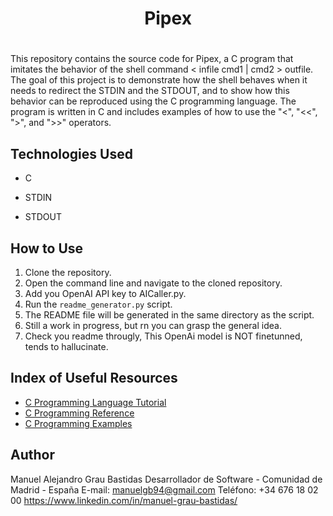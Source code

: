 <div><h1 align="center"> Pipex <h1></div> 

 This repository contains the source code for Pipex, a C program that imitates the behavior of the shell command < infile cmd1 | cmd2 > outfile. The goal of this project is to demonstrate how the shell behaves when it needs to redirect the STDIN and the STDOUT, and to show how this behavior can be reproduced using the C programming language. The program is written in C and includes examples of how to use the "<", "<<", ">", and ">>" operators.

## Technologies Used

- C

- STDIN

- STDOUT

## How to Use

1. Clone the repository.
2. Open the command line and navigate to the cloned repository.
3. Add you OpenAI API key to AICaller.py.
4. Run the `readme_generator.py` script.
5. The README file will be generated in the same directory as the script.
6. Still a work in progress, but rn you can grasp the general idea.
7. Check you readme througly, This OpenAi model is NOT finetunned, tends to hallucinate.

## Index of Useful Resources

- [C Programming Language Tutorial](https://www.tutorialspoint.com/cprogramming/)
- [C Programming Reference](https://www.cprogramming.com/tutorial/c-tutorial.html)
- [C Programming Examples](https://www.programiz.com/c-programming/examples)

## Author

Manuel Alejandro Grau Bastidas
Desarrollador de Software - Comunidad de Madrid - España
E-mail: manuelgb94@gmail.com
Teléfono: +34 676 18 02 00
https://www.linkedin.com/in/manuel-grau-bastidas/
